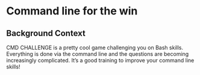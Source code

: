 # Command line for the win
## Background Context

CMD CHALLENGE is a pretty cool game challenging you on Bash skills. Everything is done via the command line and the questions are becoming increasingly complicated. It’s a good training to improve your command line skills!

